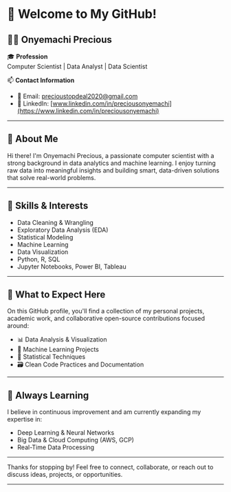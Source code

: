 # 👋 Welcome to My GitHub!

## 🧑‍💻 Onyemachi Precious

🎓 **Profession**  
Computer Scientist | Data Analyst | Data Scientist

📫 **Contact Information**  
- 📧 Email: [precioustopdeal2020@gmail.com](mailto:precioustopdeal2020@gmail.com)  
- 💼 LinkedIn: [www.linkedin.com/in/preciousonyemachi](https://www.linkedin.com/in/preciousonyemachi)

---

## 🧠 About Me

Hi there! I'm Onyemachi Precious, a passionate computer scientist with a strong background in data analytics and machine learning. I enjoy turning raw data into meaningful insights and building smart, data-driven solutions that solve real-world problems.

---

## 🚀 Skills & Interests

- Data Cleaning & Wrangling  
- Exploratory Data Analysis (EDA)  
- Statistical Modeling  
- Machine Learning  
- Data Visualization  
- Python, R, SQL  
- Jupyter Notebooks, Power BI, Tableau

---

## 📌 What to Expect Here

On this GitHub profile, you'll find a collection of my personal projects, academic work, and collaborative open-source contributions focused around:

- 📊 Data Analysis & Visualization  
- 🤖 Machine Learning Projects  
- 🧮 Statistical Techniques  
- 🗃️ Clean Code Practices and Documentation

---

## 🌱 Always Learning

I believe in continuous improvement and am currently expanding my expertise in:

- Deep Learning & Neural Networks  
- Big Data & Cloud Computing (AWS, GCP)  
- Real-Time Data Processing

---

Thanks for stopping by! Feel free to connect, collaborate, or reach out to discuss ideas, projects, or opportunities.

---
 
